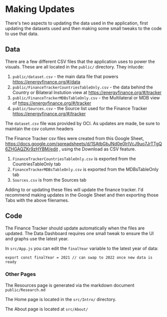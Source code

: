 # Making Updates

There's two aspects to updating the data used in the application, first updating the datasets used and then making some small tweaks to the code to use that data.

## Data

There are a few different CSV files that the application uses to power the visuals. These are all located in the `public/` directory. They inlucde:

1. `public/dataset.csv` - the main data file that powers https://energyfinance.org/#/data
2. `public/FinanceTrackerCountriesTableOnly.csv` - the data behind the Country or Bilateral Instution view at https://energyfinance.org/#/tracker
3. `public/FinanceTrackerMDBsTableOnly.csv` - the Multilateral or MDB view of https://energyfinance.org/#/tracker
4. `public/Sources.csv` - the Source list used for the Finance Tracker https://energyfinance.org/#/tracker

The `dataset.csv` file was provided by OCI. As updates are made, be sure to maintain the csv column headers

The Finance Tracker csv files were created from this Google Sheet, https://docs.google.com/spreadsheets/d/1SAtbGbJNd0e0lrIVcJ9uo7JrTTgQ6ZHGAQZKr9zHYBM/edit , using the Download as CSV feature.

1. `FinanceTrackerCountriesTableOnly.csv` is exported from the CountriesTableOnly tab
2. `FinanceTrackerMDBsTableOnly.csv` is exported from the MDBsTableOnly tab
3. `Sources.csv` is from the Sources tab

Adding to or updating these files will update the finance tracker. I'd recommend making updates in the Google Sheet and then exporting those Tabs with the above filenames.

## Code

The Finance Tracker should update automatically when the files are updated. The Data Dashboard requires one small tweak to ensure the UI and graphs use the latest year.

In `src/App.js` you can edit the `finalYear` variable to the latest year of data:

    export const finalYear = 2021 // can swap to 2022 once new data is ready

### Other Pages

The Resources page is generated via the markdown document `public/Research.md`

The Home page is located in the `src/Intro/` directory.

The About page is located at `src/About/`


